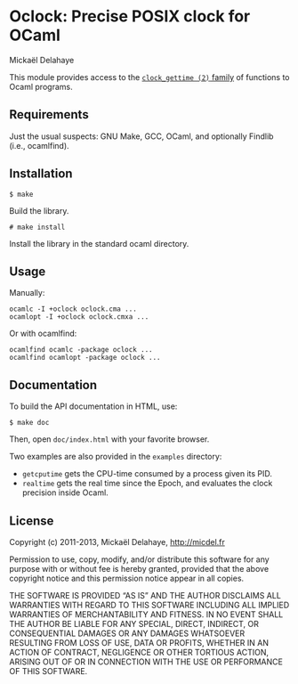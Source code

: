 Oclock: Precise POSIX clock for OCaml
=====================================

Mickaël Delahaye

This module provides access to the [`clock_gettime (2)` family][1] of functions to
Ocaml programs.

Requirements
------------

Just the usual suspects: GNU Make, GCC, OCaml, and optionally Findlib (i.e.,
ocamlfind).

Installation
------------

    $ make

Build the library.

    # make install

Install the library in the standard ocaml directory.

Usage
-----

Manually:

    ocamlc -I +oclock oclock.cma ...
    ocamlopt -I +oclock oclock.cmxa ...

Or with ocamlfind:

    ocamlfind ocamlc -package oclock ...
    ocamlfind ocamlopt -package oclock ...

Documentation
-------------

To build the API documentation in HTML, use:

    $ make doc

Then, open `doc/index.html` with your favorite browser.

Two examples are also provided in the `examples` directory:

*   `getcputime` gets the CPU-time consumed by a process given its PID.
*   `realtime` gets the real time since the Epoch, and evaluates the clock
    precision inside Ocaml.

License
-------
Copyright (c) 2011-2013, Mickaël Delahaye, http://micdel.fr

Permission to use, copy, modify, and/or distribute this software for any purpose
with or without fee is hereby granted, provided that the above copyright notice
and this permission notice appear in all copies.

THE SOFTWARE IS PROVIDED “AS IS” AND THE AUTHOR DISCLAIMS ALL WARRANTIES WITH
REGARD TO THIS SOFTWARE INCLUDING ALL IMPLIED WARRANTIES OF MERCHANTABILITY AND
FITNESS. IN NO EVENT SHALL THE AUTHOR BE LIABLE FOR ANY SPECIAL, DIRECT,
INDIRECT, OR CONSEQUENTIAL DAMAGES OR ANY DAMAGES WHATSOEVER RESULTING FROM LOSS
OF USE, DATA OR PROFITS, WHETHER IN AN ACTION OF CONTRACT, NEGLIGENCE OR OTHER
TORTIOUS ACTION, ARISING OUT OF OR IN CONNECTION WITH THE USE OR PERFORMANCE OF
THIS SOFTWARE.

[1]: http://man7.org/linux/man-pages/man2/clock_gettime.2.html
